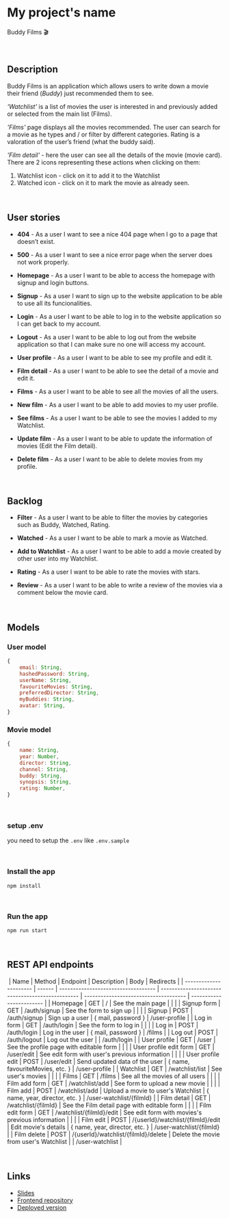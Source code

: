 # My project's name

Buddy Films :clapper: 
​

​
## Description

Buddy Films is an application which allows​ users to write down a movie their friend (*Buddy*) just recommended them to see.

*‘Watchlist’* is a list of movies the user is interested in and previously added or selected from the main list (Films).

*'Films'* page displays all the movies recommended.
The user can search for a movie as he types and / or filter by different categories.
Rating is a valoration of the user’s friend (what the buddy said).

*'Film detail'* - here the user can see all the details of the movie (movie card).
There are 2 icons representing these actions when clicking on them:

1.  Watchlist icon - click on it to add it to the Watchlist
2.  Watched icon - click on it to mark the movie as already seen.

​
## User stories

- **404** - As a user I want to see a nice 404 page when I go to a page that doesn’t exist.

- **500** - As a user I want to see a nice error page when the server does not work properly.

- **Homepage** - As a user I want to be able to access the homepage with signup and login buttons.

- **Signup** - As a user I want to sign up to the website application to be able to use all its funcionalities.

- **Login** - As a user I want to be able to log in to the website application so I can get back to my account.

- **Logout** - As a user I want to be able to log out from the website application so that I can make sure no one will access my account.

- **User profile** - As a user I want to be able to see my profile and edit it.

- **Film detail** - As a user I want to be able to see the detail of a movie and edit it.

- **Films** - As a user I want to be able to see all the movies of all the users.

- **New film** - As a user I want to be able to add movies to my user profile.

- **See films** - As a user I want to be able to see the movies I added to my Watchlist.

- **Update film** - As a user I want to be able to update the information of movies (Edit the Film detail).

- **Delete film** - As a user I want to be able to delete movies from my profile.

​
## Backlog

- **Filter** - As a user I want to be able to filter the movies by categories such as Buddy, Watched, Rating.

- **Watched** - As a user I want to be able to mark a movie as Watched.

- **Add to Watchlist** - As a user I want to be able to add a movie created by other user into my Watchlist.

- **Rating** - As a user I want to be able to rate the movies with stars.

- **Review** - As a user I want to be able to write a review of the movies via a comment below the movie card.

​
## Models

### User model

```js
{
    email: String,
    hashedPassword: String,
    userName: String,
    favouriteMovies: String,
    preferredDirector: String,
    myBuddies: String,
    avatar: String,
}
```

### Movie model

```js
{
    name: String,
    year: Number,
    director: String,
    channel: String,    
    buddy: String,
    synopsis: String,
    rating: Number,
}
```
​
### setup .env

you need to setup the `.env` like `.env.sample`

​
### Install the app

```
npm install
```
​
### Run the app

```
npm run start
```

​
## REST API endpoints
​
| Name                   | Method | Endpoint                            | Description                                      | Body                                  | Redirects                |
| ---------------------- | ------ | ----------------------------------- | ------------------------------------------------ | ------------------------------------- | ------------------------ |
| Homepage               | GET    | /                                   | See the main page                                |                                       |                          |
| Signup form            | GET    | /auth/signup                        | See the form to sign up                          |                                       |                          |
| Signup                 | POST   | /auth/signup                        | Sign up a user                                   | { mail, password }                    | /user-profile            |
| Log in form            | GET    | /auth/login                         | See the form to log in                           |                                       |                          |
| Log in                 | POST   | /auth/login                         | Log in the user                                  | { mail, password }                    | /films                   |
| Log out                | POST   | /auth/logout                        | Log out the user                                 |                                       | /auth/login              |
| User profile           | GET    | /user                               | See the profile page with editable form          |                                       |                          |
| User profile edit form | GET    | /user/edit                          | See edit form with user's previous information   |                                       |                          |
| User profile edit      | POST   | /user/edit                          | Send updated data of the user                    | { name, favouriteMovies, etc. }       | /user-profile            |
| Watchlist              | GET    | /watchlist/list                     | See user's movies                                |                                       |                          |
| Films                  | GET    | /films                              | See all the movies of all users                  |                                       |                          |
| Film add form          | GET    | /watchlist/add                      | See form to upload a new movie                   |                                       |                          |
| Film add               | POST   | /watchlist/add                      | Upload a movie to user's Watchlist               | { name, year, director, etc. }        | /user-watchlist/{filmId} |
| Film detail            | GET    | /watchlist/{filmId}                 | See the Film detail page with editable form      |                                       |                          |
| Film edit form         | GET    | /watchlist/{filmId}/edit            | See edit form with movies's previous information |                                       |                          |
| Film edit              | POST   | /{userId}/watchlist/{filmId}/edit   | Edit movie's details                             | { name, year, director, etc. }        | /user-watchlist/{filmId} |
| Film delete            | POST   | /{userId}/watchlist/{filmId}/delete | Delete the movie from user's Watchlist           |                                       | /user-watchlist          |

​
​

## Links

- [Slides]()
- [Frontend repository](https://github.com/jelin-mi/project-frontend)
- [Deployed version]()

